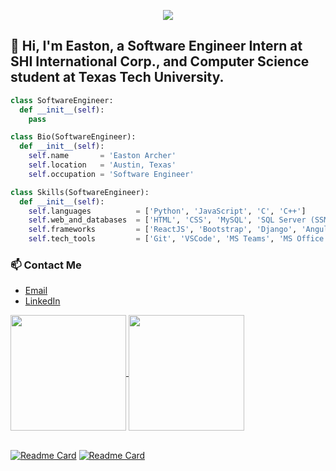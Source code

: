 <p align="center">
  <img src="https://github.com/EastonArcher/Personal-Website/blob/main/images/background.png" />
</p>

<!--👋Hi, I'm Easton, a Computer Science student at Texas Tech University-->
## 👋 Hi, I'm Easton, a Software Engineer Intern at SHI International Corp., and Computer Science student at Texas Tech University.
<!-- Texas Tech University Computer Science New Grad -->

```py
class SoftwareEngineer:
  def __init__(self):
    pass

class Bio(SoftwareEngineer):
  def __init__(self):
    self.name       = 'Easton Archer'
    self.location   = 'Austin, Texas'
    self.occupation = 'Software Engineer'

class Skills(SoftwareEngineer):
  def __init__(self):
    self.languages          = ['Python', 'JavaScript', 'C', 'C++']
    self.web_and_databases  = ['HTML', 'CSS', 'MySQL', 'SQL Server (SSMS)']
    self.frameworks         = ['ReactJS', 'Bootstrap', 'Django', 'Angular']
    self.tech_tools         = ['Git', 'VSCode', 'MS Teams', 'MS Office']
```

<!--### 📓 Objective
Always seeking opportunities to connect with other individuals in my field of work. Looking to learn and engage with like-minded people passionate about Computer Science! -->

### 📫 Contact Me
- [Email](mailto:ea02archer@gmail.com)
- [LinkedIn](https://www.linkedin.com/in/easton-archer/)

<a href="https://github.com/EastonArcher/github-readme-stats">
  <img height=185 align="center" src="https://github-readme-stats.vercel.app/api?username=EastonArcher&show_icons=true&theme=transparent&hide=contribs"/>
</a>
<a href="https://github.com/EastonArcher/convoychat">
  <img height=185 align="center" src="https://github-readme-stats.vercel.app/api/top-langs?username=EastonArcher&theme=transparent&layout=compact&langs_count=8&card_width=300"/>
</a>

<br>
<br>

[![Readme Card](https://github-readme-stats.vercel.app/api/pin/?username=EastonArcher&theme=transparent&repo=HTML-Portfolio-Website)](https://eastonarcher.github.io/HTML-Portfolio-Website/)
[![Readme Card](https://github-readme-stats.vercel.app/api/pin/?username=EastonArcher&theme=transparent&repo=Python-Sort-Algorithms)](https://github.com/EastonArcher/Python-Sort-Algorithms)

